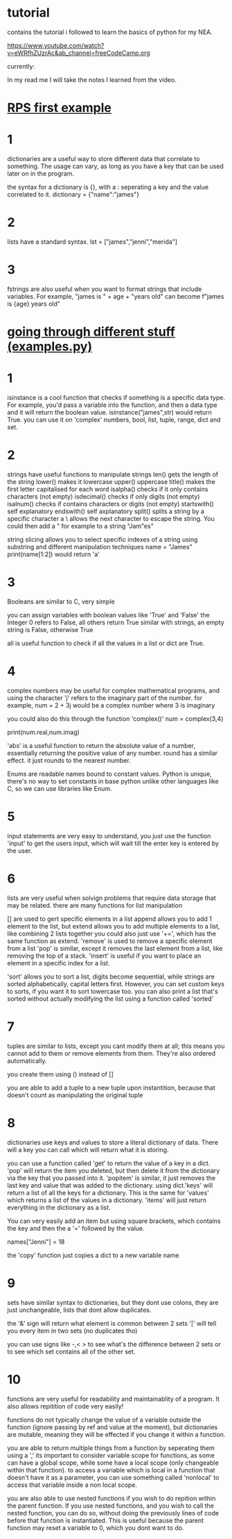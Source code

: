 # tutorial
contains the tutorial i followed to learn the basics of python for my NEA.

https://www.youtube.com/watch?v=eWRfhZUzrAc&ab_channel=freeCodeCamp.org

currently:

In my read me I will take the notes I learned from the video. 

# <ins> RPS first example </ins> #
# 1 #
dictionaries are a useful way to store different data that correlate to something. The usage can vary, as long as you have a key that can be used later on in the program.

the syntax for a dictionary is {}, with a : seperating a key and the value correlated to it. 
dictionary = {"name":"james"}
# 2 #
lists have a standard syntax. 
lst = ["james","jenni","merida"]

# 3 #
fstrings are also useful when you want to format strings that include variables.
For example, "james is " + age + "years old" can become
f"james is {age} years old"

# <ins> going through different stuff (examples.py) </ins> #

# 1 #
isinstance is a cool function that checks if something is a specific data type.
For example, you'd pass a variable into the function, and then a data type and it will return the boolean value.
isinstance("james",str)   would return True.
you can use it on 'complex' numbers, bool, list, tuple, range, dict and set.

# 2 #
strings have useful functions to manipulate strings
len() gets the length of the string
lower() makes it lowercase
upper() uppercase
title() makes the first letter capitalised for each word 
isalpha() checks if it only contains characters (not empty)
isdecimal() checks if only digits (not empty)
isalnum() checks if contains characters or digits (not empty)
startswith() self explanatory
endswith() self axplanatory
split() splits a string by a specific character
a \ allows the next character to escape the string. You could then add a " for example to a string
"Jam\"es"

string slicing allows you to select specific indexes of a string using substring and different manipulation techniques
name = "James"
print(name[1:2]) would return 'a'

# 3 #
Booleans are similar to C, very simple

you can assign variables with boolean values like 'True' and 'False'
the Integer 0 refers to False, all others return True
similar with strings, an empty string is False, otherwise True

all is useful function to check if all the values in a list or dict are True.

# 4 #
complex numbers may be useful for complex mathematical programs, and using the character 'j' refers to the imaginary part of the number.
for example, num = 2 + 3j would be a complex number where 3 is imaginary

you could also do this through the function 'complex()'
num = complex(3,4)

print(num.real,num.imag)

'abs' is a useful function to return the absolute value of a number, essentially returning the positive value of any number.
round has a similar effect. it just rounds to the nearest number. 

Enums are readable names bound to constant values. Python is unique, there's no way to set constants in base python unlike other languages like C, so we can use libraries like Enum.

# 5 #

input statements are very easy to understand, you just use the function
'input' to get the users input, which will wait till the enter key is entered by the user.

# 6 #
lists are very useful when solvign problems that require data storage that may be related. there are many functions for list manipulation

[] are used to gert specific elements in a list 
append allows you to add 1 element to the list, but
extend allows you to add multiple elements to a list, like combining 2 lists together
you could also just use '+=', which has the same function as extend.
'remove' is used to remove a specific element from a list
'pop' is similar, except it removes the last element from a list, like removing the top of a stack.
'insert' is useful if you want to place an element in a specific index for a list. 

'sort' allows you to sort a list, digits become sequential, while strings are sorted alphabetically, capital letters first.
However, you can set custom keys to sorts, if you want it to sort lowercase too.
you can also print a list that's sorted without actually modifying the list using a function called 'sorted'

# 7 # 
tuples are similar to lists, except you cant modify them  at all; this means you cannot add to them or remove elements from them.
They're also ordered automatically.

you create them using () instead of []

you are able to add a tuple to a new tuple upon instantition, because that doesn't count as manipulating the original tuple

# 8 #
dictionaries use keys and values to store a literal dictionary of data.
There will a key you can call which will return what it is storing.

you can use a function called 'get' to return the value of a key in a dict.
'pop' will return the item you deleted, but then delete it from the dictionary via the key that you passed into it.
'popitem' is similar, it just removes the last key and value that was added to the dictionary.
using dict.'keys' will return a list of all the keys for a dictionary. This is the same for 'values' which returns a list of the values in a dictionary.
'items' will just return everything in the dictionary as a list.

You can very easily add an item but using square brackets, which contains the key and then the a '=' followed by the value.

names["Jenni"] = 18

the 'copy' function just copies a dict to a new variable name

# 9 #

sets have similar syntax to dictionaries, but they dont use colons, they are just unchangeable, lists that dont allow duplicates.

the '&' sign will return what element is common between 2 sets
'|' will tell you every item in two sets (no duplicates tho)

you can use signs like -,< > to see what's the difference between 2 sets or to see which set contains all of the other set.

# 10 #

functions are very useful for readability and maintainablity of a program. It also allows repitition of code very easily!

functions do not typically change the value of a variable outside the function (ignore passing by ref and value at the moment), but dictionaries are mutable, meaning they will be effected if you change it within a function.

you are able to return multiple things from a function by seperating them using a ','
its important to consider variable scope for functions, as some can have a global scope, while some have a local scope (only changeable within that function).
to access a variable which is local in a function that doesn't have it as a parameter, you can use something called 'nonlocal' to access that variable inside a non local scope. 

you are also able to use nested functions if you wish to do repition within the parent function.
If you use nested functions, and you wish to call the nested function, you can do so, without doing the previously lines of code before that function is instantiated. This is useful because the parent function may reset a variable to 0, which you dont want to do.